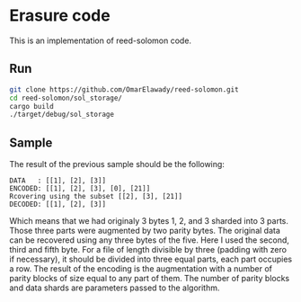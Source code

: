 # Erasure code

This is an implementation of reed-solomon code.

## Run

```bash
git clone https://github.com/OmarElawady/reed-solomon.git
cd reed-solomon/sol_storage/
cargo build
./target/debug/sol_storage
```

## Sample

The result of the previous sample should be the following:

```
DATA   : [[1], [2], [3]]
ENCODED: [[1], [2], [3], [0], [21]]
Rcovering using the subset [[2], [3], [21]]
DECODED: [[1], [2], [3]]
```

Which means that we had originaly 3 bytes 1, 2, and 3 sharded into 3 parts. Those three parts were augmented by two parity bytes. The original data can be recovered using any three bytes of the five. Here I used the second, third and fifth byte. For a file of length divisible by three (padding with zero if necessary), it should be divided into three equal parts, each part occupies a row. The result of the encoding is the augmentation with a number of parity blocks of size equal to any part of them. The number of parity blocks and data shards are parameters passed to the algorithm.
